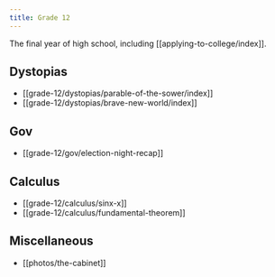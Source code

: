 ```yaml
---
title: Grade 12
---
```


The final year of high school, including [[applying-to-college/index]].

## Dystopias

- [[grade-12/dystopias/parable-of-the-sower/index]]
- [[grade-12/dystopias/brave-new-world/index]]

## Gov

- [[grade-12/gov/election-night-recap]]

## Calculus

- [[grade-12/calculus/sinx-x]]
- [[grade-12/calculus/fundamental-theorem]]

## Miscellaneous

- [[photos/the-cabinet]]
